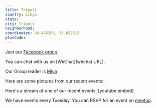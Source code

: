 ```yaml
---
title: Tripoli
country: Libya
state: 
city: Tripoli
neighborhood: 
coordinates: 34.445358, 35.822512
plusCode:
---
```

Join our [Facebook group](https://www.facebook.com/groups/free.code.camp.Tripoli.Libya).

You can chat with us on [WeChat](wechat URL).

Our Group leader is [Miya](freecodecamp.org/miya)

Here are some pictures from our recent events:
![]().

Here's a stream of one of our recent events:
[youtube embed]

We have events every Tuesday. You can RSVP for an event on [meetup](meetupurl).
